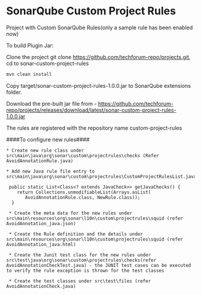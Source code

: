# SonarQube Custom Project Rules

Project with Custom SonarQube Rules(only a sample rule has been enabled now)

To build Plugin Jar:

Clone the project git clone https://github.com/techforum-repo/projects.git, cd to sonar-custom-project-rules

```sh
mvn clean install

```

Copy target/sonar-custom-project-rules-1.0.0.jar to SonarQube extensions folder.

Download the pre-built jar file from - https://github.com/techforum-repo/projects/releases/download/latest/sonar-custom-project-rules-1.0.0.jar

The rules are registered with the repository name custom-project-rules

####To configure new rules####

```
* Create new rule class under src\main\java\org\sonar\custom\projectrules\checks (Refer AvoidAnnotationRule.java)

* Add new Java rule file entry to src\main\java\org\sonar\custom\projectrules\CustomProjectRulesList.java 

 public static List<Class<? extends JavaCheck>> getJavaChecks() {
    return Collections.unmodifiableList(Arrays.asList(
       AvoidAnnotationRule.class, NewRule.class));
  }

 * Create the meta data for the new rules under src\main\resources\org\sonar\l10n\custom\projectrules\squid (refer AvoidAnnotation_java.json)
 
 * Create the Rule definition and the details under src\main\resources\org\sonar\l10n\custom\projectrules\squid (refer AvoidAnnotation_java.html)
 
 * Create the Junit test class for the new rules under src\test\java\org\sonar\custom\projectrules\checks(refer AvoidAnnotationCheckTest.java) - the JUNIT test cases can be executed to verify the rule exception is thrown for the test classes
 
 * Create the test classes under src\test\files (refer AvoidAnnotationCheck.java) 
 

```

